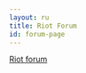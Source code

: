 ```yaml
---
layout: ru
title: Riot Forum
id: forum-page
---
```


<a class="muut m-app-loading" href="https://muut.com/i/riot-js">Riot forum</a>
<script src="https://cdn.muut.com/1/moot.min.js"></script>
